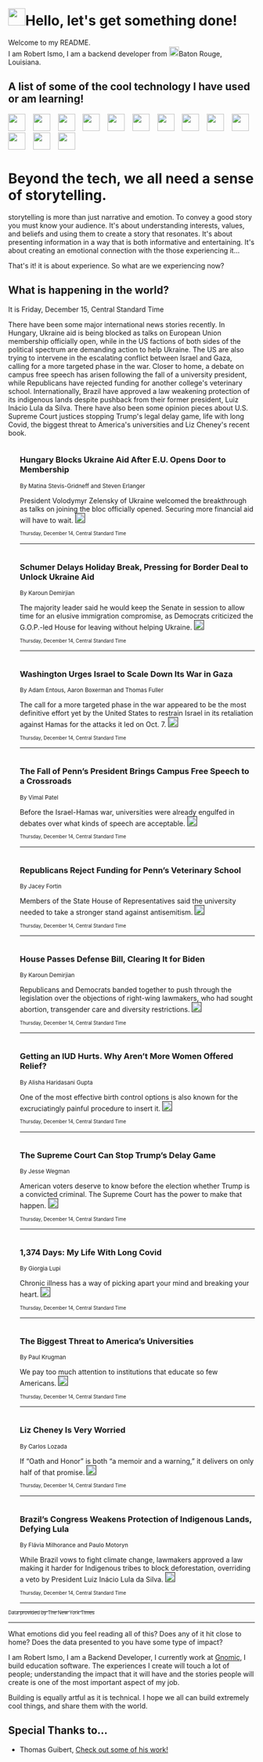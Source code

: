 <h1><img src="https://emojis.slackmojis.com/emojis/images/1643514375/3493/hot-coffee.gif?1643514375" width="35"/>Hello, let's get something done!</h1>

<p>Welcome to my README.<br/>
I am Robert Ismo, I am a backend developer from <img src="https://emojis.slackmojis.com/emojis/images/1638395689/50435/moulin_rouge.png?1638395689" width="20"/>Baton Rouge, Louisiana.</p>
<h2>A list of some of the cool technology I have used or am learning!</h2>
<p>
<img src="https://emojis.slackmojis.com/emojis/images/1643516091/21142/meow_bongotap.gif?1643516091" width="35" alt="">
<img src="https://img.shields.io/badge/Favorite%20Frontend%20Framework-SvelteKit-f83903" alt="">
<img src="https://img.shields.io/badge/Second%20Favorite-Vue-40b581" alt="">
<img src="https://img.shields.io/badge/Most%20Used%20Runtime-Nodejs-78b061" alt="">
<img src="https://emojis.slackmojis.com/emojis/images/1643517416/34482/fire.gif?1643517416" width="35" alt="">
<img src="https://img.shields.io/badge/Javascript%20But%20Better-Typescript-0078ca" alt="">
<img src="https://img.shields.io/badge/Favorite%20Language-Elixir-3e244d" alt="">
<img src="https://img.shields.io/badge/Containerize%20Everything-Docker-6ac9ef" alt="">
<img src="https://emojis.slackmojis.com/emojis/images/1643514596/5999/meow_party.gif?1643514596" width="35" alt="">
<img src="https://img.shields.io/badge/API%20Love%20Language-Graphql-de32a5" alt="">
<img src="https://img.shields.io/badge/Our%20Favorite%20Version%20Controller-Git-e94f33" alt="">
<img src="https://img.shields.io/badge/Favorite%20Database-Redis-d42d1d" alt="">
<img src="https://emojis.slackmojis.com/emojis/images/1643514559/5584/deployparrot.gif?1643514559" width="35" alt="">
<img src="https://img.shields.io/badge/Container%20Interstate-RabbitMQ-f66200" alt="">
<img src="https://img.shields.io/badge/Gotta%20Learn-Kubernetes-316adf" alt="">
<img src="https://img.shields.io/badge/Really%20Mature%20Now-WASM-654fef" alt="">
<img src="https://emojis.slackmojis.com/emojis/images/1666642497/61942/dance_vibe.gif?1666642497" width="35" alt="">
<img src="https://img.shields.io/badge/For%20My%20M1-ARM64-657d96" alt="">
<img src="https://img.shields.io/badge/Loving%20This%20So%20Much-TailwindCSS-17bcb5" alt="">
<img src="https://img.shields.io/badge/Cool%20Build%20Tool-Vite-f9cb24" alt="">
<img src="https://emojis.slackmojis.com/emojis/images/1669231376/62819/working-on-it.gif?1669231376" width="35" alt="">
<img src="https://img.shields.io/badge/Fun%20and%20Easy%20Database-MongoDB-5f8c49" alt="">
<img src="https://img.shields.io/badge/JS%20Life%20Support-NPM-c73737" alt="">
<img src="https://img.shields.io/badge/I%20Liked%20It-DynamoDB-0073b9" alt="">
<img src="https://emojis.slackmojis.com/emojis/images/1643514045/46/question.gif?1643514045" width="35" alt="">
<img src="https://img.shields.io/badge/cool-React-60d6f9" alt="">
<img src="https://img.shields.io/badge/Future%20Big%20Project-Lambda-f37e00" alt="">
<img src="https://img.shields.io/badge/NPM%20But%20Better-PNPM-f1aa07" alt="">
<img src="https://emojis.slackmojis.com/emojis/images/1643514943/9662/fbwow.gif?1643514943" width="35" alt="">
<img src="https://img.shields.io/badge/First%20Language-C-662079" alt="">
<img src="https://img.shields.io/badge/Where%20I%20Deploy%20Frontend-Vercel-000000" alt="">
<img src="https://img.shields.io/badge/Who%20Does%20not%20Want%20an%20App-Swift-f9492a" alt="">
<img src="https://emojis.slackmojis.com/emojis/images/1643514058/151/javascript.png?1643514058" width="35" alt="">
<img src="https://img.shields.io/badge/cool-Python-fbd542" alt="">
<img src="https://img.shields.io/badge/Favorite%20Something-Stripe-656cdc" alt="">
<img src="https://img.shields.io/badge/Of%20Course-HTML5-ed6327" alt="">
<img src="https://emojis.slackmojis.com/emojis/images/1660415405/60731/bomb.gif?1660415405" width="35" alt="">
<img src="https://img.shields.io/badge/hate-CSS-2964ec" alt="">
<img src="https://img.shields.io/badge/Learning-CircleCI-141215" alt="">
<img src="https://img.shields.io/badge/Learning-Rust-fbbb3b" alt="">
<img src="https://emojis.slackmojis.com/emojis/images/1660415397/60712/writing-hand.gif?1660415397" width="35" alt="">
<img src="https://img.shields.io/badge/Dev%20Browser%20of%20Choice-Firefox-cc4e26" alt="">
<img src="https://img.shields.io/badge/Recoverying%20From%20Windows-UNIX-1781e3" alt="">
<img src="https://img.shields.io/badge/LOVE-LogSeq-90c1c2" alt="">
<img src="https://emojis.slackmojis.com/emojis/images/1643514066/223/kirby.gif?1643514066" width="35" alt="">
<img src="https://img.shields.io/badge/Daily%20Driver-MacOS-e6e6e8" alt="">
<img src="https://img.shields.io/badge/Git%20Server-Github-000000" alt="">
<img src="https://img.shields.io/badge/enjoyable-EC2-f17428" alt="">
<img src="https://emojis.slackmojis.com/emojis/images/1643514239/2069/excited.gif?1643514239" width="35" alt="">
</p>
<h1>Beyond the tech, we all need a sense of storytelling.</h1>
<p>storytelling is more than just narrative and emotion. To convey a good story you must know your audience. It's about understanding interests, values, and beliefs and using them to create a story that resonates. It's about presenting information in a way that is both informative and entertaining. It's about creating an emotional connection with the those experiencing it...</p>
<p>That's it! it is about experience. So what are we experiencing now?</p>
<h2>What is happening in the world?</h2>
<p>It is Friday, December 15, Central Standard Time</p>
<p>
There have been some major international news stories recently. In Hungary, Ukraine aid is being blocked as talks on European Union membership officially open, while in the US factions of both sides of the political spectrum are demanding action to help Ukraine. The US are also trying to intervene in the escalating conflict between Israel and Gaza, calling for a more targeted phase in the war. Closer to home, a debate on campus free speech has arisen following the fall of a university president, while Republicans have rejected funding for another college&#39;s veterinary school. Internationally, Brazil have approved a law weakening protection of its indigenous lands despite pushback from their former president,  Luiz Inácio Lula da Silva. There have also been some opinion pieces about U.S. Supreme Court justices stopping Trump&#39;s legal delay game, life with long Covid, the biggest threat to America&#39;s universities and Liz Cheney&#39;s recent book.</p>
<ol>
<img src="https://img.shields.io/badge/-world-blue" alt="">
<h3>Hungary Blocks Ukraine Aid After E.U. Opens Door to Membership</h3>
<sub>By Matina Stevis-Gridneff and Steven Erlanger</sub>
<p>President Volodymyr Zelensky of Ukraine welcomed the breakthrough as talks on joining the bloc officially opened. Securing more financial aid will have to wait.  <a href=""><img src="https://developer.nytimes.com/files/poweredby_nytimes_30b.png?v=1583354208352" height="20"></a></p>
<sub><sub>Thursday, December 14, Central Standard Time</sub></sub>
<hr/>
<img src="https://img.shields.io/badge/-us-blue" alt="">
<h3>Schumer Delays Holiday Break, Pressing for Border Deal to Unlock Ukraine Aid</h3>
<sub>By Karoun Demirjian</sub>
<p>The majority leader said he would keep the Senate in session to allow time for an elusive immigration compromise, as Democrats criticized the G.O.P.-led House for leaving without helping Ukraine.  <a href=""><img src="https://developer.nytimes.com/files/poweredby_nytimes_30b.png?v=1583354208352" height="20"></a></p>
<sub><sub>Thursday, December 14, Central Standard Time</sub></sub>
<hr/>
<img src="https://img.shields.io/badge/-us-blue" alt="">
<h3>Washington Urges Israel to Scale Down Its War in Gaza</h3>
<sub>By Adam Entous, Aaron Boxerman and Thomas Fuller</sub>
<p>The call for a more targeted phase in the war appeared to be the most definitive effort yet by the United States to restrain Israel in its retaliation against Hamas for the attacks it led on Oct. 7.  <a href=""><img src="https://developer.nytimes.com/files/poweredby_nytimes_30b.png?v=1583354208352" height="20"></a></p>
<sub><sub>Thursday, December 14, Central Standard Time</sub></sub>
<hr/>
<img src="https://img.shields.io/badge/-us-blue" alt="">
<h3>The Fall of Penn’s President Brings Campus Free Speech to a Crossroads</h3>
<sub>By Vimal Patel</sub>
<p>Before the Israel-Hamas war, universities were already engulfed in debates over what kinds of speech are acceptable.  <a href=""><img src="https://developer.nytimes.com/files/poweredby_nytimes_30b.png?v=1583354208352" height="20"></a></p>
<sub><sub>Thursday, December 14, Central Standard Time</sub></sub>
<hr/>
<img src="https://img.shields.io/badge/-us-blue" alt="">
<h3>Republicans Reject Funding for Penn’s Veterinary School</h3>
<sub>By Jacey Fortin</sub>
<p>Members of the State House of Representatives said the university needed to take a stronger stand against antisemitism.  <a href=""><img src="https://developer.nytimes.com/files/poweredby_nytimes_30b.png?v=1583354208352" height="20"></a></p>
<sub><sub>Thursday, December 14, Central Standard Time</sub></sub>
<hr/>
<img src="https://img.shields.io/badge/-us-blue" alt="">
<h3>House Passes Defense Bill, Clearing It for Biden</h3>
<sub>By Karoun Demirjian</sub>
<p>Republicans and Democrats banded together to push through the legislation over the objections of right-wing lawmakers, who had sought abortion, transgender care and diversity restrictions.  <a href=""><img src="https://developer.nytimes.com/files/poweredby_nytimes_30b.png?v=1583354208352" height="20"></a></p>
<sub><sub>Thursday, December 14, Central Standard Time</sub></sub>
<hr/>
<img src="https://img.shields.io/badge/-well-blue" alt="">
<h3>Getting an IUD Hurts. Why Aren’t More Women Offered Relief?</h3>
<sub>By Alisha Haridasani Gupta</sub>
<p>One of the most effective birth control options is also known for the excruciatingly painful procedure to insert it.  <a href=""><img src="https://developer.nytimes.com/files/poweredby_nytimes_30b.png?v=1583354208352" height="20"></a></p>
<sub><sub>Thursday, December 14, Central Standard Time</sub></sub>
<hr/>
<img src="https://img.shields.io/badge/-opinion-blue" alt="">
<h3>The Supreme Court Can Stop Trump’s Delay Game</h3>
<sub>By Jesse Wegman</sub>
<p>American voters deserve to know before the election whether Trump is a convicted criminal. The Supreme Court has the power to make that happen.  <a href=""><img src="https://developer.nytimes.com/files/poweredby_nytimes_30b.png?v=1583354208352" height="20"></a></p>
<sub><sub>Thursday, December 14, Central Standard Time</sub></sub>
<hr/>
<img src="https://img.shields.io/badge/-opinion-blue" alt="">
<h3>1,374 Days: My Life With Long Covid</h3>
<sub>By Giorgia Lupi</sub>
<p>Chronic illness has a way of picking apart your mind and breaking your heart.  <a href=""><img src="https://developer.nytimes.com/files/poweredby_nytimes_30b.png?v=1583354208352" height="20"></a></p>
<sub><sub>Thursday, December 14, Central Standard Time</sub></sub>
<hr/>
<img src="https://img.shields.io/badge/-opinion-blue" alt="">
<h3>The Biggest Threat to America’s Universities</h3>
<sub>By Paul Krugman</sub>
<p>We pay too much attention to institutions that educate so few Americans.  <a href=""><img src="https://developer.nytimes.com/files/poweredby_nytimes_30b.png?v=1583354208352" height="20"></a></p>
<sub><sub>Thursday, December 14, Central Standard Time</sub></sub>
<hr/>
<img src="https://img.shields.io/badge/-opinion-blue" alt="">
<h3>Liz Cheney Is Very Worried</h3>
<sub>By Carlos Lozada</sub>
<p>If “Oath and Honor” is both “a memoir and a warning,” it delivers on only half of that promise.  <a href=""><img src="https://developer.nytimes.com/files/poweredby_nytimes_30b.png?v=1583354208352" height="20"></a></p>
<sub><sub>Thursday, December 14, Central Standard Time</sub></sub>
<hr/>
<img src="https://img.shields.io/badge/-world-blue" alt="">
<h3>Brazil’s Congress Weakens Protection of Indigenous Lands, Defying Lula</h3>
<sub>By Flávia Milhorance and Paulo Motoryn</sub>
<p>While Brazil vows to fight climate change, lawmakers approved a law making it harder for Indigenous tribes to block deforestation, overriding a veto by President Luiz Inácio Lula da Silva.  <a href=""><img src="https://developer.nytimes.com/files/poweredby_nytimes_30b.png?v=1583354208352" height="20"></a></p>
<sub><sub>Thursday, December 14, Central Standard Time</sub></sub>
<hr/>
</ol>
<a href="https://developer.nytimes.com"><sub><sub>Data provided by The New York Times</sub></sub></a>
<hr/>
<p>What emotions did you feel reading all of this? Does any of it hit close to home? Does the data presented to you have some type of impact?</p>
<p>I am Robert Ismo, I am a Backend Developer, I currently work at <a href="https://gnomic.education/">Gnomic</a>, I build education software. The experiences I create will touch a lot of people; understanding the impact that it will have and the stories people will create is one of the most important aspect of my job.</p>
<p>Building is equally artful as it is technical. I hope we all can build extremely cool things, and share them with the world.</p>
<h2>Special Thanks to...</h2>
<ul>
<li>Thomas Guibert, <a href="https://github.com/thmsgbrt/thmsgbrt">Check out some of his work!</a></li>
</ul>